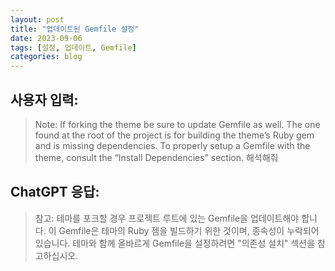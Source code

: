 ```yaml
---
layout: post
title: "업데이트된 Gemfile 설정"
date: 2023-09-06
tags: [설정, 업데이트, Gemfile]
categories: blog
---
```


## 사용자 입력:
> Note: If forking the theme be sure to update Gemfile as well. The one found at the root of the project is for building the theme’s Ruby gem and is missing dependencies. To properly setup a Gemfile with the theme, consult the “Install Dependencies” section. 해석해줘

## ChatGPT 응답:
> 참고: 테마를 포크할 경우 프로젝트 루트에 있는 Gemfile을 업데이트해야 합니다. 이 Gemfile은 테마의 Ruby 젬을 빌드하기 위한 것이며, 종속성이 누락되어 있습니다. 테마와 함께 올바르게 Gemfile을 설정하려면 "의존성 설치" 섹션을 참고하십시오.

